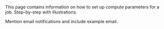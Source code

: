 <!-- TODO by MM -->

This page contains information on how to set up compute parameters for a job. Step-by-step with illustrations.

Mention email notifications and include example email.
